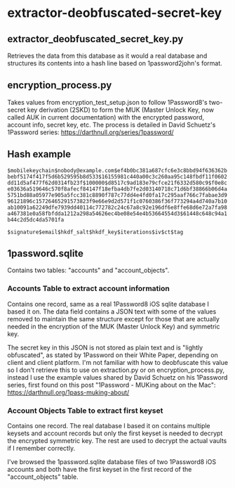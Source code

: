 #     extractor-deobfuscated-secret-key

## extractor_deobfuscated_secret_key.py
Retrieves the data from this database as it would a real database and structures its contents into a hash line based on 1password2john's format.

## encryption_process.py
Takes values from encryption_test_setup.json to follow 1Password8's two-secret key derivation (2SKD) to form the MUK (Master Unlock Key, now called AUK in current documentation) with the encrypted password, account info, secret key, etc. The process is detailed in David Schuetz's 1Password series: https://darthnull.org/series/1password/

## Hash example
`$mobilekeychain$nobody@example.com$ef4b0bc381a687cfc6e3c8bbd94f636362bbebf5174f417f5d6b529595b8d533$16155981c440a00c3c260aa95c148fbdf11f0602dd11d5af477f62d0314fb23f$100000$d8517c9ad183e79cfce21f6332d580c9$f0e8ce03636a519646c570f8afecf84147f18efba4db7fe2d03140718c71d6bf38866b06d4a5751bd88a05977e905a5fcc381c8890f787c77dd4e4fd0fa17c295aaf766c7fabae3d996121896c15726465291573823f9e66e9d2d571f1c0760386f36f773294a4d740a7b10ab10091a62249dfe7939dd40114c772782c24c67a8c92e196df6e8ffe68d6e72a7fa98a467381e0a58fbfdda1212a298a54626ec4be08e54e4b53664554d3$61448c648c94a1b44c2d5dc4da5701fa`

`$signature$email$hkdf_salt$hkdf_key$iterations$iv$ct$tag`

## 1password.sqlite
Contains two tables: "accounts" and "account_objects".

### Accounts Table to extract account information
Contains one record, same as a real 1Password8 iOS sqlite database I based it on.
The data field contains a JSON text with some of the values removed to maintain the same structure except for those that are actually needed in the encryption of the MUK (Master Unlock Key) and symmetric key.

The secret key in this JSON is not stored as plain text and is "lightly obfuscated", as stated by 1Password on their White Paper, depending on client and client platform. I'm not familiar with how to deobfuscate this value so I don't retrieve this to use on extraction.py or on encryption_process.py, instead I use the example values shared by David Schuetz on his 1Password series, first found on this post "1Password - MUKing about on the Mac": https://darthnull.org/1pass-muking-about/

### Account Objects Table to extract first keyset
Contains one record. The real database I based it on contains multiple keysets and account records but only the first keyset is needed to decrypt the encrypted symmetric key. The rest are used to decrypt the actual vaults if I remember correctly.

I've browsed the 1password.sqlite database files of two 1Password8 iOS accounts and both have the first keyset in the first record of the "account_objects" table.
